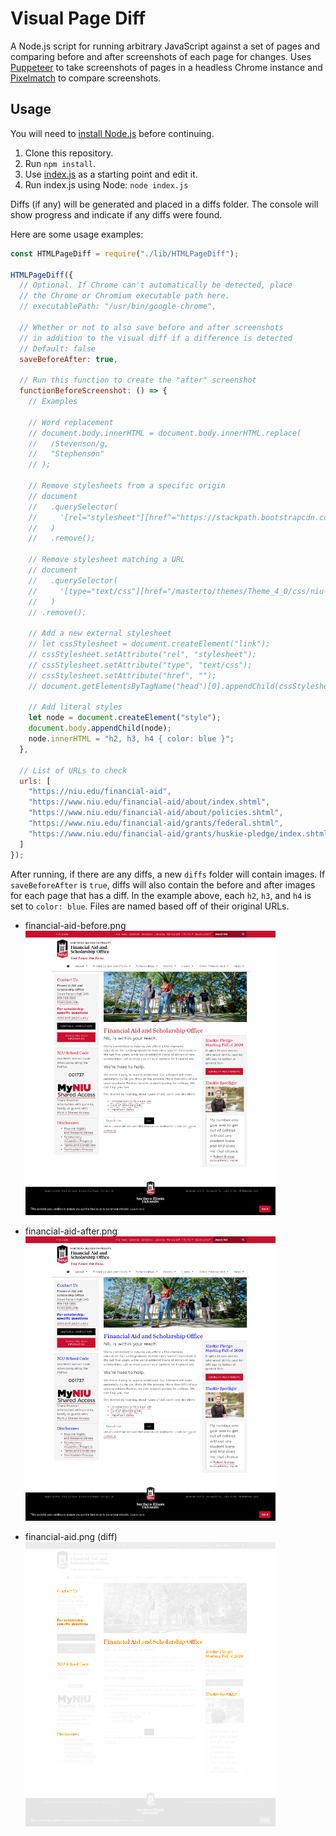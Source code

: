 # Visual Page Diff

A Node.js script for running arbitrary JavaScript against a set of pages and comparing before and after screenshots of each page for changes. Uses [Puppeteer](https://github.com/puppeteer/puppeteer) to take screenshots of pages in a headless Chrome instance and [Pixelmatch](https://github.com/mapbox/pixelmatch) to compare screenshots.

## Usage

You will need to [install Node.js](https://nodejs.org/en/download/) before continuing.

1. Clone this repository.
1. Run `npm install`.
1. Use [index.js](index.js) as a starting point and edit it.
1. Run index.js using Node: `node index.js`

Diffs (if any) will be generated and placed in a diffs folder. The console will show progress and indicate if any diffs were found.

Here are some usage examples:

```js
const HTMLPageDiff = require("./lib/HTMLPageDiff");

HTMLPageDiff({
  // Optional. If Chrome can't automatically be detected, place
  // the Chrome or Chromium executable path here.
  // executablePath: "/usr/bin/google-chrome",

  // Whether or not to also save before and after screenshots
  // in addition to the visual diff if a difference is detected
  // Default: false
  saveBeforeAfter: true,

  // Run this function to create the "after" screenshot
  functionBeforeScreenshot: () => {
    // Examples

    // Word replacement
    // document.body.innerHTML = document.body.innerHTML.replace(
    //   /Stevenson/g,
    //   "Stephenson"
    // );

    // Remove stylesheets from a specific origin
    // document
    //   .querySelector(
    //     '[rel="stylesheet"][href^="https://stackpath.bootstrapcdn.com"]'
    //   )
    //   .remove();

    // Remove stylesheet matching a URL
    // document
    //   .querySelector(
    //     '[type="text/css"][href="/masterto/themes/Theme_4_0/css/niu-styles-theme4.0.css"]'
    //   )
    // .remove();

    // Add a new external stylesheet
    // let cssStylesheet = document.createElement("link");
    // cssStylesheet.setAttribute("rel", "stylesheet");
    // cssStylesheet.setAttribute("type", "text/css");
    // cssStylesheet.setAttribute("href", "");
    // document.getElementsByTagName("head")[0].appendChild(cssStylesheet);

    // Add literal styles
    let node = document.createElement("style");
    document.body.appendChild(node);
    node.innerHTML = "h2, h3, h4 { color: blue }";
  },

  // List of URLs to check
  urls: [
    "https://niu.edu/financial-aid",
    "https://www.niu.edu/financial-aid/about/index.shtml",
    "https://www.niu.edu/financial-aid/about/policies.shtml",
    "https://www.niu.edu/financial-aid/grants/federal.shtml",
    "https://www.niu.edu/financial-aid/grants/huskie-pledge/index.shtml"
  ]
});
```

After running, if there are any diffs, a new `diffs` folder will contain images. If `saveBeforeAfter` is `true`, diffs will also contain the before and after images for each page that has a diff. In the example above, each `h2`, `h3`, and `h4` is set to `color: blue`. Files are named based off of their original URLs.

- financial-aid-before.png  
  ![](screenshots/financial-aid-before.png)

- financial-aid-after.png  
  ![](screenshots/financial-aid-after.png)

- financial-aid.png (diff)  
  ![](screenshots/financial-aid.png)
